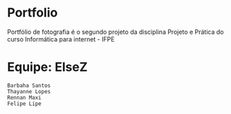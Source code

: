 # Portfolio
Portfólio de fotografia é o segundo projeto da disciplina Projeto e Prática do curso Informática para internet - IFPE

# Equipe: ElseZ
	Barbaha Santos
	Thayanne Lopes
	Rennan Maxi
	Felipe Lipe
